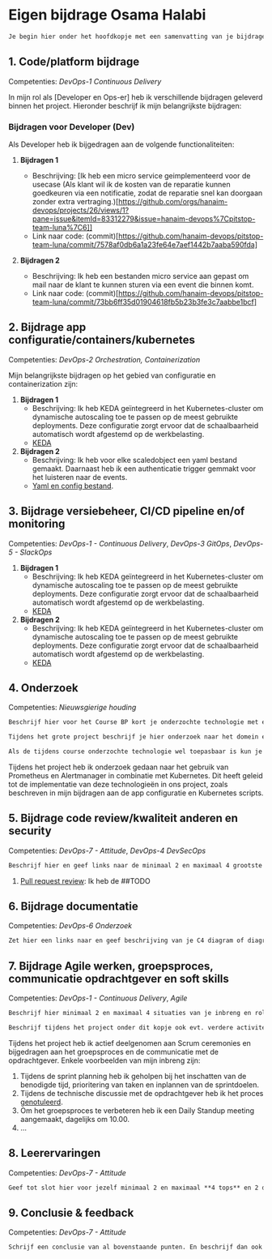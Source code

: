 # Eigen bijdrage Osama Halabi

```markdown
Je begin hier onder het hoofdkopje met een samenvatting van je bijdrage zoals je die hieronder uitwerkt. Best aan het einde schrijven. Zorg voor een soft landing van de beoordelaar, maar dat deze ook direct een beeld krijgt. Je hoeft geen heel verslag te schrijven. De kopjes kunnen dan wat korter met wat bullet lijst met links voor 2 tot 4 zaken en 1 of 2 inleidende zinnen erboven. Een iets uitgebreidere eind conclusie schrijf je onder het laatste kopje.
```

## 1. Code/platform bijdrage

Competenties: *DevOps-1 Continuous Delivery*

In mijn rol als [Developer en Ops-er] heb ik verschillende bijdragen geleverd binnen het project. Hieronder beschrijf ik mijn belangrijkste bijdragen:

### Bijdragen voor Developer (Dev)

Als Developer heb ik bijgedragen aan de volgende functionaliteiten:

1. **Bijdragen 1**  
   * Beschrijving: [Ik heb een micro service geimplementeerd voor de usecase (Als klant wil ik de kosten van de reparatie kunnen goedkeuren via een notificatie, zodat de reparatie snel kan doorgaan zonder extra vertraging.)[https://github.com/orgs/hanaim-devops/projects/26/views/1?pane=issue&itemId=83312279&issue=hanaim-devops%7Cpitstop-team-luna%7C6]]
   * Link naar code: (commit)[https://github.com/hanaim-devops/pitstop-team-luna/commit/7578af0db6a1a23fe64e7aef1442b7aaba590fda]

2. **Bijdragen 2**  
   * Beschrijving: Ik heb een bestanden micro service aan gepast om mail naar de klant te kunnen sturen via een event die binnen komt.
   * Link naar code: (commit)[https://github.com/hanaim-devops/pitstop-team-luna/commit/73bb6ff35d01904618fb5b23b3fe3c7aabbe1bcf]


## 2. Bijdrage app configuratie/containers/kubernetes

Competenties: *DevOps-2 Orchestration, Containerization*

Mijn belangrijkste bijdragen op het gebied van configuratie en containerization zijn:

1. **Bijdragen 1**  
   * Beschrijving: Ik heb KEDA geïntegreerd in het Kubernetes-cluster om dynamische autoscaling toe te passen op de meest gebruikte deployments. Deze configuratie zorgt ervoor dat de schaalbaarheid automatisch wordt afgestemd op de werkbelasting.
   * [KEDA](https://github.com/hanaim-devops/pitstop-team-luna/pull/44)
2. **Bijdragen 2**  
   * Beschrijving: Ik heb voor elke scaledobject een yaml bestand gemaakt. Daarnaast heb ik een authenticatie trigger gemmakt voor het luisteren naar de events.
   * [Yaml en config bestand](https://github.com/hanaim-devops/pitstop-team-luna/pull/44/files#diff-d72a9f0ad564819df062aded6468ab71252b49dc63cf16d7a7ee554c0bc8f02d).

## 3. Bijdrage versiebeheer, CI/CD pipeline en/of monitoring

Competenties: *DevOps-1 - Continuous Delivery*, *DevOps-3 GitOps*, *DevOps-5 - SlackOps*

1. **Bijdragen 1**  
   * Beschrijving: Ik heb KEDA geïntegreerd in het Kubernetes-cluster om dynamische autoscaling toe te passen op de meest gebruikte deployments. Deze configuratie zorgt ervoor dat de schaalbaarheid automatisch wordt afgestemd op de werkbelasting.
   * [KEDA](https://github.com/hanaim-devops/pitstop-team-luna/pull/44)
2. **Bijdragen 2** 
   * Beschrijving: Ik heb KEDA geïntegreerd in het Kubernetes-cluster om dynamische autoscaling toe te passen op de meest gebruikte deployments. Deze configuratie zorgt ervoor dat de schaalbaarheid automatisch wordt afgestemd op de werkbelasting.
   * [KEDA](https://github.com/hanaim-devops/pitstop-team-luna/pull/44)


## 4. Onderzoek

Competenties: *Nieuwsgierige houding*

```markdown
Beschrijf hier voor het Course BP kort je onderzochte technologie met een link naar je blog post, of het toepassen ervan gelukt is en hoe, of waarom niet. Beschrijf evt. kort extra leerervaringen met andere technologieen of verdieping sinds het blog. 

Tijdens het grote project beschrijf je hier onderzoek naar het domein en nieuwe onderzochte/gebruikte DevOps technologieën. Wellicht heb je nogmaals de voor blog onderzochte technologie kunnen toepassen in een andere context. Verder heb je nu een complex domein waar je in moet verdiepen en uitvragen bij de opdrachtgever. Link bijvoorbeeld naar repo's met POC's of, domein modellen of beschrijf andere onderwerpen en link naar gebruikte bronnen.

Als de tijdens course onderzochte technologie wel toepasbaar is kun je dit uiteraard onder dit punt noemen. Of wellicht was door een teamgenoot onderzochte technologie relevant, waar jij je nu verder in verdiept hebt en mee gewerkt hebt, dus hier kunt beschrijven. Tot slot kun je hier ook juist een korte uitleg geef over WAAROM  jouw eerder onderzochte technologie dan precies niet relevant of inpasbaar was. Dit is voor een naieve buitenstaander niet altijd meteen duidelijk, maar kan ook heel interessant zijn. Bijvoorbeeld dat [gebruik van Ansible in combi met Kubernetes](https://www.ansible.com/blog/how-useful-is-ansible-in-a-cloud-native-kubernetes-environment) niet handig blijkt. Ook als je geen uitgebreid onderzoek hebt gedaan of ADR hebt waar je naar kunt linken, dan kun je onder dit kopje wel alsnog kort conceptuele kennis duidelijk maken.
```

Tijdens het project heb ik onderzoek gedaan naar het gebruik van Prometheus en Alertmanager in combinatie met Kubernetes. Dit heeft geleid tot de implementatie van deze technologieën in ons project, zoals beschreven in mijn bijdragen aan de app configuratie en Kubernetes scripts.

## 5. Bijdrage code review/kwaliteit anderen en security

Competenties: *DevOps-7 - Attitude*, *DevOps-4 DevSecOps*

```markdown
Beschrijf hier en geef links naar de minimaal 2 en maximaal 4 grootste *review acties* die je gedaan hebt, bijvoorbeeld pull requests incl. opmerkingen. Het interessantst zijn natuurlijk gevallen waar code niet optimaal was. Zorg dat je minstens een aantal reviews hebt waar in gitlab voor een externe de kwestie ook duidelijk is, in plaats van dat je dit altijd mondeling binnen het team oplost.
```
1. [Pull request review](https://github.com/hanaim-devops/pitstop-team-luna/pull/46#pullrequestreview-2407655279): Ik heb de ##TODO


## 6. Bijdrage documentatie

Competenties: *DevOps-6 Onderzoek*

```markdown
Zet hier een links naar en geef beschrijving van je C4 diagram of diagrammen, README of andere markdown bestanden, ADR's of andere documentatie. Bij andere markdown bestanden of doumentatie kun je denken aan eigen proces documentatie, zoals code standaarden, commit- of branchingconventies. Tot slot ook user stories en acceptatiecriteria (hopelijk verwerkt in gitlab issues en vertaalt naar `.feature` files) en evt. noemen en verwijzen naar handmatige test scripts/documenten.
```

## 7. Bijdrage Agile werken, groepsproces, communicatie opdrachtgever en soft skills

Competenties: *DevOps-1 - Continuous Delivery*, *Agile*

```markdown
Beschrijf hier minimaal 2 en maximaal 4 situaties van je inbreng en rol tijdens Scrum ceremonies. Beschrijf ook feedback of interventies tijdens Scrum meetings, zoals sprint planning of retrospective die je aan groespgenoten hebt gegeven.

Beschrijf tijdens het project onder dit kopje ook evt. verdere activiteiten rondom communicatie met de opdrachtgever of domein experts, of andere meer 'professional skills' of 'soft skilss' achtige zaken.
```

Tijdens het project heb ik actief deelgenomen aan Scrum ceremonies en bijgedragen aan het groepsproces en de communicatie met de opdrachtgever. Enkele voorbeelden van mijn inbreng zijn:

1. Tijdens de sprint planning heb ik geholpen bij het inschatten van de benodigde tijd, prioritering van taken en inplannen van de sprintdoelen.
2. Tijdens de technische discussie met de opdrachtgever heb ik het proces [genotuleerd](https://github.com/hanaim-devops/pitstop-team-luna/commit/c9f2829c4debd22ce8c2707c887216650d54e0b8).
3. Om het groepsproces te verbeteren heb ik een Daily Standup meeting aangemaakt, dagelijks om 10.00.
4. ...
  
## 8. Leerervaringen

Competenties: *DevOps-7 - Attitude*

```markdown
Geef tot slot hier voor jezelf minimaal 2 en maximaal **4 tops** en 2 dito (2 tot 4) **tips** á la professional skills die je kunt meenemen in je verdere loopbaan. Beschrijf ook de voor jezelf er het meest uitspringende hulp of feedback van groepsgenoten die je (tot dusver) hebt gehad tijdens het project.
```

## 9. Conclusie & feedback

Competenties: *DevOps-7 - Attitude*

```markdown
Schrijf een conclusie van al bovenstaande punten. En beschrijf dan ook wat algemener hoe je terugkijkt op het project. Geef wat constructieve feedback, tips aan docenten/beoordelaars e.d. En beschrijf wat je aan devops kennis, vaardigheden of andere zaken meeneemt naar je afstudeeropdracht of verdere loopbaan.
```

